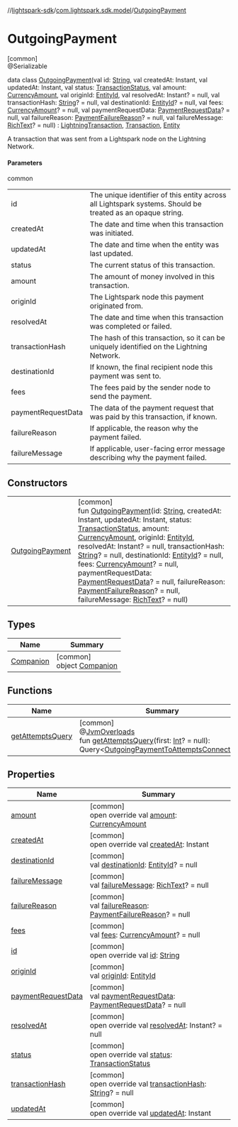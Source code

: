 //[lightspark-sdk](../../../index.md)/[com.lightspark.sdk.model](../index.md)/[OutgoingPayment](index.md)

# OutgoingPayment

[common]\
@Serializable

data class [OutgoingPayment](index.md)(val id: [String](https://kotlinlang.org/api/latest/jvm/stdlib/kotlin/-string/index.html), val createdAt: Instant, val updatedAt: Instant, val status: [TransactionStatus](../-transaction-status/index.md), val amount: [CurrencyAmount](../-currency-amount/index.md), val originId: [EntityId](../-entity-id/index.md), val resolvedAt: Instant? = null, val transactionHash: [String](https://kotlinlang.org/api/latest/jvm/stdlib/kotlin/-string/index.html)? = null, val destinationId: [EntityId](../-entity-id/index.md)? = null, val fees: [CurrencyAmount](../-currency-amount/index.md)? = null, val paymentRequestData: [PaymentRequestData](../-payment-request-data/index.md)? = null, val failureReason: [PaymentFailureReason](../-payment-failure-reason/index.md)? = null, val failureMessage: [RichText](../-rich-text/index.md)? = null) : [LightningTransaction](../-lightning-transaction/index.md), [Transaction](../-transaction/index.md), [Entity](../-entity/index.md)

A transaction that was sent from a Lightspark node on the Lightning Network.

#### Parameters

common

| | |
|---|---|
| id | The unique identifier of this entity across all Lightspark systems. Should be treated as an opaque string. |
| createdAt | The date and time when this transaction was initiated. |
| updatedAt | The date and time when the entity was last updated. |
| status | The current status of this transaction. |
| amount | The amount of money involved in this transaction. |
| originId | The Lightspark node this payment originated from. |
| resolvedAt | The date and time when this transaction was completed or failed. |
| transactionHash | The hash of this transaction, so it can be uniquely identified on the Lightning Network. |
| destinationId | If known, the final recipient node this payment was sent to. |
| fees | The fees paid by the sender node to send the payment. |
| paymentRequestData | The data of the payment request that was paid by this transaction, if known. |
| failureReason | If applicable, the reason why the payment failed. |
| failureMessage | If applicable, user-facing error message describing why the payment failed. |

## Constructors

| | |
|---|---|
| [OutgoingPayment](-outgoing-payment.md) | [common]<br>fun [OutgoingPayment](-outgoing-payment.md)(id: [String](https://kotlinlang.org/api/latest/jvm/stdlib/kotlin/-string/index.html), createdAt: Instant, updatedAt: Instant, status: [TransactionStatus](../-transaction-status/index.md), amount: [CurrencyAmount](../-currency-amount/index.md), originId: [EntityId](../-entity-id/index.md), resolvedAt: Instant? = null, transactionHash: [String](https://kotlinlang.org/api/latest/jvm/stdlib/kotlin/-string/index.html)? = null, destinationId: [EntityId](../-entity-id/index.md)? = null, fees: [CurrencyAmount](../-currency-amount/index.md)? = null, paymentRequestData: [PaymentRequestData](../-payment-request-data/index.md)? = null, failureReason: [PaymentFailureReason](../-payment-failure-reason/index.md)? = null, failureMessage: [RichText](../-rich-text/index.md)? = null) |

## Types

| Name | Summary |
|---|---|
| [Companion](-companion/index.md) | [common]<br>object [Companion](-companion/index.md) |

## Functions

| Name | Summary |
|---|---|
| [getAttemptsQuery](get-attempts-query.md) | [common]<br>@[JvmOverloads](https://kotlinlang.org/api/latest/jvm/stdlib/kotlin.jvm/-jvm-overloads/index.html)<br>fun [getAttemptsQuery](get-attempts-query.md)(first: [Int](https://kotlinlang.org/api/latest/jvm/stdlib/kotlin/-int/index.html)? = null): Query&lt;[OutgoingPaymentToAttemptsConnection](../-outgoing-payment-to-attempts-connection/index.md)&gt; |

## Properties

| Name | Summary |
|---|---|
| [amount](amount.md) | [common]<br>open override val [amount](amount.md): [CurrencyAmount](../-currency-amount/index.md) |
| [createdAt](created-at.md) | [common]<br>open override val [createdAt](created-at.md): Instant |
| [destinationId](destination-id.md) | [common]<br>val [destinationId](destination-id.md): [EntityId](../-entity-id/index.md)? = null |
| [failureMessage](failure-message.md) | [common]<br>val [failureMessage](failure-message.md): [RichText](../-rich-text/index.md)? = null |
| [failureReason](failure-reason.md) | [common]<br>val [failureReason](failure-reason.md): [PaymentFailureReason](../-payment-failure-reason/index.md)? = null |
| [fees](fees.md) | [common]<br>val [fees](fees.md): [CurrencyAmount](../-currency-amount/index.md)? = null |
| [id](id.md) | [common]<br>open override val [id](id.md): [String](https://kotlinlang.org/api/latest/jvm/stdlib/kotlin/-string/index.html) |
| [originId](origin-id.md) | [common]<br>val [originId](origin-id.md): [EntityId](../-entity-id/index.md) |
| [paymentRequestData](payment-request-data.md) | [common]<br>val [paymentRequestData](payment-request-data.md): [PaymentRequestData](../-payment-request-data/index.md)? = null |
| [resolvedAt](resolved-at.md) | [common]<br>open override val [resolvedAt](resolved-at.md): Instant? = null |
| [status](status.md) | [common]<br>open override val [status](status.md): [TransactionStatus](../-transaction-status/index.md) |
| [transactionHash](transaction-hash.md) | [common]<br>open override val [transactionHash](transaction-hash.md): [String](https://kotlinlang.org/api/latest/jvm/stdlib/kotlin/-string/index.html)? = null |
| [updatedAt](updated-at.md) | [common]<br>open override val [updatedAt](updated-at.md): Instant |
